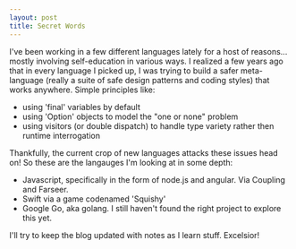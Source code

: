 ```yaml
---
layout: post
title: Secret Words
---
```


I've been working in a few different languages lately for a host of reasons... mostly involving self-education in various ways. I realized a few years ago that in every language I picked up, I was trying to build a safer meta-language (really a suite of safe design patterns and coding styles) that works anywhere. Simple principles like:

- using 'final' variables by default
- using 'Option' objects to model the "one or none" problem
- using visitors (or double dispatch) to handle type variety rather then runtime interrogation

Thankfully, the current crop of new languages attacks these issues head on! So these are the langauges I'm looking at in some depth:

- Javascript, specifically in the form of node.js and angular. Via Coupling and Farseer.
- Swift via a game codenamed 'Squishy'
- Google Go, aka golang. I still haven't found the right project to explore this yet.

I'll try to keep the blog updated with notes as I learn stuff. Excelsior!
